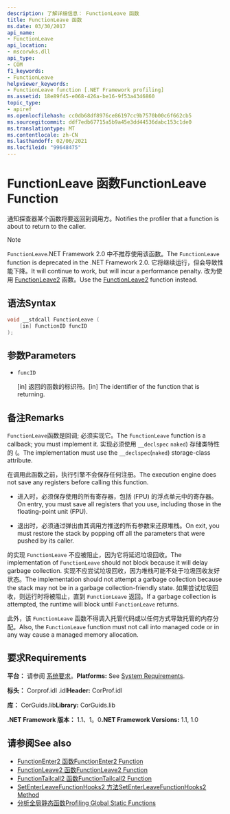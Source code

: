 ```yaml
---
description: 了解详细信息： FunctionLeave 函数
title: FunctionLeave 函数
ms.date: 03/30/2017
api_name:
- FunctionLeave
api_location:
- mscorwks.dll
api_type:
- COM
f1_keywords:
- FunctionLeave
helpviewer_keywords:
- FunctionLeave function [.NET Framework profiling]
ms.assetid: 18e89f45-e068-426a-be16-9f53a4346860
topic_type:
- apiref
ms.openlocfilehash: cc0db68df8976ce86197cc9b7570b00c6f662cb5
ms.sourcegitcommit: ddf7edb67715a5b9a45e3dd44536dabc153c1de0
ms.translationtype: MT
ms.contentlocale: zh-CN
ms.lasthandoff: 02/06/2021
ms.locfileid: "99648475"
---
```

# <a name="functionleave-function"></a><span data-ttu-id="87b99-103">FunctionLeave 函数</span><span class="sxs-lookup"><span data-stu-id="87b99-103">FunctionLeave Function</span></span>

<span data-ttu-id="87b99-104">通知探查器某个函数将要返回到调用方。</span><span class="sxs-lookup"><span data-stu-id="87b99-104">Notifies the profiler that a function is about to return to the caller.</span></span>  
  
> [!NOTE]
> <span data-ttu-id="87b99-105">`FunctionLeave`.NET Framework 2.0 中不推荐使用该函数。</span><span class="sxs-lookup"><span data-stu-id="87b99-105">The `FunctionLeave` function is deprecated in the .NET Framework 2.0.</span></span> <span data-ttu-id="87b99-106">它将继续运行，但会导致性能下降。</span><span class="sxs-lookup"><span data-stu-id="87b99-106">It will continue to work, but will incur a performance penalty.</span></span> <span data-ttu-id="87b99-107">改为使用 [FunctionLeave2](functionleave2-function.md) 函数。</span><span class="sxs-lookup"><span data-stu-id="87b99-107">Use the [FunctionLeave2](functionleave2-function.md) function instead.</span></span>  
  
## <a name="syntax"></a><span data-ttu-id="87b99-108">语法</span><span class="sxs-lookup"><span data-stu-id="87b99-108">Syntax</span></span>  
  
```cpp  
void __stdcall FunctionLeave (  
    [in] FunctionID funcID  
);  
```  
  
## <a name="parameters"></a><span data-ttu-id="87b99-109">参数</span><span class="sxs-lookup"><span data-stu-id="87b99-109">Parameters</span></span>

- `funcID`

  <span data-ttu-id="87b99-110">\[in] 返回的函数的标识符。</span><span class="sxs-lookup"><span data-stu-id="87b99-110">\[in] The identifier of the function that is returning.</span></span>

## <a name="remarks"></a><span data-ttu-id="87b99-111">备注</span><span class="sxs-lookup"><span data-stu-id="87b99-111">Remarks</span></span>  

 <span data-ttu-id="87b99-112">`FunctionLeave`函数是回调; 必须实现它。</span><span class="sxs-lookup"><span data-stu-id="87b99-112">The `FunctionLeave` function is a callback; you must implement it.</span></span> <span data-ttu-id="87b99-113">实现必须使用 `__declspec` `naked`) 存储类特性的 (。</span><span class="sxs-lookup"><span data-stu-id="87b99-113">The implementation must use the `__declspec`(`naked`) storage-class attribute.</span></span>  
  
 <span data-ttu-id="87b99-114">在调用此函数之前，执行引擎不会保存任何注册。</span><span class="sxs-lookup"><span data-stu-id="87b99-114">The execution engine does not save any registers before calling this function.</span></span>  
  
- <span data-ttu-id="87b99-115">进入时，必须保存使用的所有寄存器，包括 (FPU) 的浮点单元中的寄存器。</span><span class="sxs-lookup"><span data-stu-id="87b99-115">On entry, you must save all registers that you use, including those in the floating-point unit (FPU).</span></span>  
  
- <span data-ttu-id="87b99-116">退出时，必须通过弹出由其调用方推送的所有参数来还原堆栈。</span><span class="sxs-lookup"><span data-stu-id="87b99-116">On exit, you must restore the stack by popping off all the parameters that were pushed by its caller.</span></span>  
  
 <span data-ttu-id="87b99-117">的实现 `FunctionLeave` 不应被阻止，因为它将延迟垃圾回收。</span><span class="sxs-lookup"><span data-stu-id="87b99-117">The implementation of `FunctionLeave` should not block because it will delay garbage collection.</span></span> <span data-ttu-id="87b99-118">实现不应尝试垃圾回收，因为堆栈可能不处于垃圾回收友好状态。</span><span class="sxs-lookup"><span data-stu-id="87b99-118">The implementation should not attempt a garbage collection because the stack may not be in a garbage collection-friendly state.</span></span> <span data-ttu-id="87b99-119">如果尝试垃圾回收，则运行时将被阻止，直到 `FunctionLeave` 返回。</span><span class="sxs-lookup"><span data-stu-id="87b99-119">If a garbage collection is attempted, the runtime will block until `FunctionLeave` returns.</span></span>  
  
 <span data-ttu-id="87b99-120">此外，该 `FunctionLeave` 函数不得调入托管代码或以任何方式导致托管的内存分配。</span><span class="sxs-lookup"><span data-stu-id="87b99-120">Also, the `FunctionLeave` function must not call into managed code or in any way cause a managed memory allocation.</span></span>  
  
## <a name="requirements"></a><span data-ttu-id="87b99-121">要求</span><span class="sxs-lookup"><span data-stu-id="87b99-121">Requirements</span></span>  

 <span data-ttu-id="87b99-122">**平台：** 请参阅 [系统要求](../../get-started/system-requirements.md)。</span><span class="sxs-lookup"><span data-stu-id="87b99-122">**Platforms:** See [System Requirements](../../get-started/system-requirements.md).</span></span>  
  
 <span data-ttu-id="87b99-123">**标头：** Corprof.idl .idl</span><span class="sxs-lookup"><span data-stu-id="87b99-123">**Header:** CorProf.idl</span></span>  
  
 <span data-ttu-id="87b99-124">**库：** CorGuids.lib</span><span class="sxs-lookup"><span data-stu-id="87b99-124">**Library:** CorGuids.lib</span></span>  
  
 <span data-ttu-id="87b99-125">**.NET Framework 版本：** 1.1、1。0</span><span class="sxs-lookup"><span data-stu-id="87b99-125">**.NET Framework Versions:** 1.1, 1.0</span></span>  
  
## <a name="see-also"></a><span data-ttu-id="87b99-126">请参阅</span><span class="sxs-lookup"><span data-stu-id="87b99-126">See also</span></span>

- [<span data-ttu-id="87b99-127">FunctionEnter2 函数</span><span class="sxs-lookup"><span data-stu-id="87b99-127">FunctionEnter2 Function</span></span>](functionenter2-function.md)
- [<span data-ttu-id="87b99-128">FunctionLeave2 函数</span><span class="sxs-lookup"><span data-stu-id="87b99-128">FunctionLeave2 Function</span></span>](functionleave2-function.md)
- [<span data-ttu-id="87b99-129">FunctionTailcall2 函数</span><span class="sxs-lookup"><span data-stu-id="87b99-129">FunctionTailcall2 Function</span></span>](functiontailcall2-function.md)
- [<span data-ttu-id="87b99-130">SetEnterLeaveFunctionHooks2 方法</span><span class="sxs-lookup"><span data-stu-id="87b99-130">SetEnterLeaveFunctionHooks2 Method</span></span>](icorprofilerinfo2-setenterleavefunctionhooks2-method.md)
- [<span data-ttu-id="87b99-131">分析全局静态函数</span><span class="sxs-lookup"><span data-stu-id="87b99-131">Profiling Global Static Functions</span></span>](profiling-global-static-functions.md)
